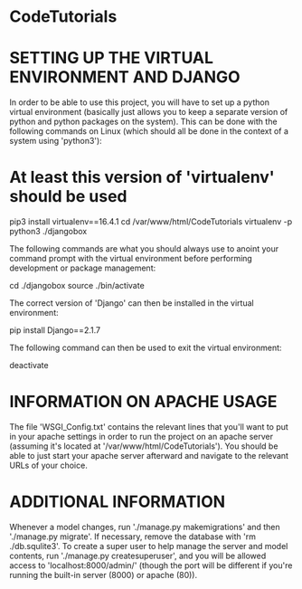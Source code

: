 # CodeTutorials

# SETTING UP THE VIRTUAL ENVIRONMENT AND DJANGO

In order to be able to use this project, you will have to set up a python virtual environment (basically just allows you to keep a separate version of python and python packages on the system). This can be done with the following commands on Linux (which should all be done in the context of a system using 'python3'):

# At least this version of 'virtualenv' should be used
pip3 install virtualenv==16.4.1
cd /var/www/html/CodeTutorials
virtualenv -p python3 ./djangobox

The following commands are what you should always use to anoint your command prompt with the virtual environment before performing development or package management:

cd ./djangobox
source ./bin/activate

The correct version of 'Django' can then be installed in the virtual environment:

pip install Django==2.1.7

The following command can then be used to exit the virtual environment:

deactivate

# INFORMATION ON APACHE USAGE

The file 'WSGI_Config.txt' contains the relevant lines that you'll want to put in your apache settings in order to run the project on an apache server (assuming it's located at '/var/www/html/CodeTutorials'). You should be able to just start your apache server afterward and navigate to the relevant URLs of your choice.

# ADDITIONAL INFORMATION

Whenever a model changes, run './manage.py makemigrations' and then './manage.py migrate'.
If necessary, remove the database with 'rm ./db.squlite3'.
To create a super user to help manage the server and model contents, run './manage.py createsuperuser', and you will be allowed access to 'localhost:8000/admin/' (though the port will be different if you're running the built-in server (8000) or apache (80)).
